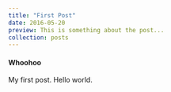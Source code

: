 ```yaml
---
title: "First Post"
date: 2016-05-20
preview: This is something about the post...
collection: posts
---
```

#### Whoohoo

My first post. Hello world.

